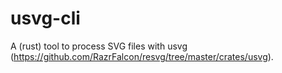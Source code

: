 # usvg-cli

A (rust) tool to process SVG files with usvg (https://github.com/RazrFalcon/resvg/tree/master/crates/usvg).
